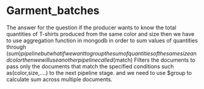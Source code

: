 # Garment_batches

The answer for the question if the producer wants to know the total quantities of T-shirts produced from the same color and size then we have to use aggregation function in mongodb in order to sum values of quantities through ($sum) pipeline but what if we want to group the sum of quantities of the same size and color then we will use another pipeline called ($match) Filters the documents to pass only the documents that match the specified conditions such as(color,size,....) to the next pipeline stage. and we need to use $group to calculate sum across multiple documents.

